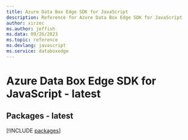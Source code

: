 ```yaml
---
title: Azure Data Box Edge SDK for JavaScript
description: Reference for Azure Data Box Edge SDK for JavaScript
author: xirzec
ms.author: jeffish
ms.data: 09/26/2023
ms.topic: reference
ms.devlang: javascript
ms.service: databoxedge
---
```

# Azure Data Box Edge SDK for JavaScript - latest
## Packages - latest
[!INCLUDE [packages](data-box-edge-index.md)]